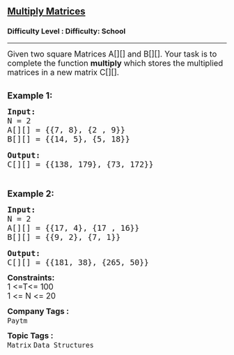 <h2><a href="https://www.geeksforgeeks.org/problems/multiply-matrices/1?page=1&category=Matrix&difficulty=School&sortBy=submissions">Multiply Matrices</a></h2><h3>Difficulty Level : Difficulty: School</h3><hr><div class="problems_problem_content__Xm_eO"><p><span style="font-size:18px">Given two square Matrices A[][] and B[][]. Your task is to complete the function <strong>multiply</strong> which stores the multiplied matrices&nbsp;in a new matrix C[][].</span><br>
&nbsp;</p>

<p><strong><span style="font-size:20px">Example 1:</span></strong></p>

<pre><span style="font-size:18px"><strong>Input: </strong>
N = 2
A[][] = {{7, 8}, {2 , 9}}
B[][] = {{14, 5}, {5, 18}}</span>

<span style="font-size:18px"><strong>Output: </strong>
C[][] = {{138, 179}, {73, 172}}</span></pre>

<p>&nbsp;</p>

<p><strong><span style="font-size:20px">Example 2:</span></strong></p>

<pre><span style="font-size:18px"><strong>Input: </strong>
N = 2
A[][] = {{17, 4}, {17 , 16}}
B[][] = {{9, 2}, {7, 1}}</span>

<span style="font-size:18px"><strong>Output: </strong>
C[][] = {{181, 38}, {265, 50}}</span></pre>

<p><span style="font-size:18px"><strong>Constraints:</strong><br>
1 &lt;=T&lt;= 100<br>
1 &lt;= N &lt;= 20</span></p>
</div><p><span style=font-size:18px><strong>Company Tags : </strong><br><code>Paytm</code>&nbsp;<br><p><span style=font-size:18px><strong>Topic Tags : </strong><br><code>Matrix</code>&nbsp;<code>Data Structures</code>&nbsp;